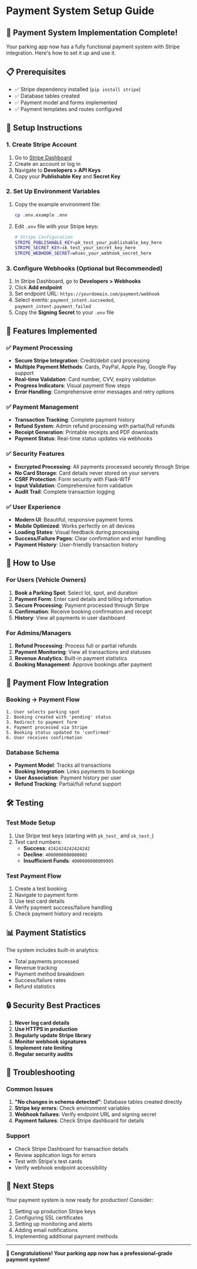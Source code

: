 # Payment System Setup Guide

## 🎉 Payment System Implementation Complete!

Your parking app now has a fully functional payment system with Stripe integration. Here's how to set it up and use it.

## 📋 Prerequisites

- ✅ Stripe dependency installed (`pip install stripe`)
- ✅ Database tables created
- ✅ Payment model and forms implemented
- ✅ Payment templates and routes configured

## 🔧 Setup Instructions

### 1. Create Stripe Account
1. Go to [Stripe Dashboard](https://dashboard.stripe.com/)
2. Create an account or log in
3. Navigate to **Developers > API Keys**
4. Copy your **Publishable Key** and **Secret Key**

### 2. Set Up Environment Variables
1. Copy the example environment file:
   ```bash
   cp .env.example .env
   ```

2. Edit `.env` file with your Stripe keys:
   ```bash
   # Stripe Configuration
   STRIPE_PUBLISHABLE_KEY=pk_test_your_publishable_key_here
   STRIPE_SECRET_KEY=sk_test_your_secret_key_here
   STRIPE_WEBHOOK_SECRET=whsec_your_webhook_secret_here
   ```

### 3. Configure Webhooks (Optional but Recommended)
1. In Stripe Dashboard, go to **Developers > Webhooks**
2. Click **Add endpoint**
3. Set endpoint URL: `https://yourdomain.com/payment/webhook`
4. Select events: `payment_intent.succeeded`, `payment_intent.payment_failed`
5. Copy the **Signing Secret** to your `.env` file

## 🚀 Features Implemented

### ✅ Payment Processing
- **Secure Stripe Integration**: Credit/debit card processing
- **Multiple Payment Methods**: Cards, PayPal, Apple Pay, Google Pay support
- **Real-time Validation**: Card number, CVV, expiry validation
- **Progress Indicators**: Visual payment flow steps
- **Error Handling**: Comprehensive error messages and retry options

### ✅ Payment Management
- **Transaction Tracking**: Complete payment history
- **Refund System**: Admin refund processing with partial/full refunds
- **Receipt Generation**: Printable receipts and PDF downloads
- **Payment Status**: Real-time status updates via webhooks

### ✅ Security Features
- **Encrypted Processing**: All payments processed securely through Stripe
- **No Card Storage**: Card details never stored on your servers
- **CSRF Protection**: Form security with Flask-WTF
- **Input Validation**: Comprehensive form validation
- **Audit Trail**: Complete transaction logging

### ✅ User Experience
- **Modern UI**: Beautiful, responsive payment forms
- **Mobile Optimized**: Works perfectly on all devices
- **Loading States**: Visual feedback during processing
- **Success/Failure Pages**: Clear confirmation and error handling
- **Payment History**: User-friendly transaction history

## 🎯 How to Use

### For Users (Vehicle Owners)
1. **Book a Parking Spot**: Select lot, spot, and duration
2. **Payment Form**: Enter card details and billing information
3. **Secure Processing**: Payment processed through Stripe
4. **Confirmation**: Receive booking confirmation and receipt
5. **History**: View all payments in user dashboard

### For Admins/Managers
1. **Refund Processing**: Process full or partial refunds
2. **Payment Monitoring**: View all transactions and statuses
3. **Revenue Analytics**: Built-in payment statistics
4. **Booking Management**: Approve bookings after payment

## 🔗 Payment Flow Integration

### Booking → Payment Flow
```
1. User selects parking spot
2. Booking created with 'pending' status
3. Redirect to payment form
4. Payment processed via Stripe
5. Booking status updated to 'confirmed'
6. User receives confirmation
```

### Database Schema
- **Payment Model**: Tracks all transactions
- **Booking Integration**: Links payments to bookings
- **User Association**: Payment history per user
- **Refund Tracking**: Partial/full refund support

## 🛠️ Testing

### Test Mode Setup
1. Use Stripe test keys (starting with `pk_test_` and `sk_test_`)
2. Test card numbers:
   - **Success**: `4242424242424242`
   - **Decline**: `4000000000000002`
   - **Insufficient Funds**: `4000000000009995`

### Test Payment Flow
1. Create a test booking
2. Navigate to payment form
3. Use test card details
4. Verify payment success/failure handling
5. Check payment history and receipts

## 📊 Payment Statistics

The system includes built-in analytics:
- Total payments processed
- Revenue tracking
- Payment method breakdown
- Success/failure rates
- Refund statistics

## 🔒 Security Best Practices

1. **Never log card details**
2. **Use HTTPS in production**
3. **Regularly update Stripe library**
4. **Monitor webhook signatures**
5. **Implement rate limiting**
6. **Regular security audits**

## 🚨 Troubleshooting

### Common Issues
1. **"No changes in schema detected"**: Database tables created directly
2. **Stripe key errors**: Check environment variables
3. **Webhook failures**: Verify endpoint URL and signing secret
4. **Payment failures**: Check Stripe dashboard for details

### Support
- Check Stripe Dashboard for transaction details
- Review application logs for errors
- Test with Stripe's test cards
- Verify webhook endpoint accessibility

## 🎊 Next Steps

Your payment system is now ready for production! Consider:
1. Setting up production Stripe keys
2. Configuring SSL certificates
3. Setting up monitoring and alerts
4. Adding email notifications
5. Implementing additional payment methods

---

**🎉 Congratulations! Your parking app now has a professional-grade payment system!**
